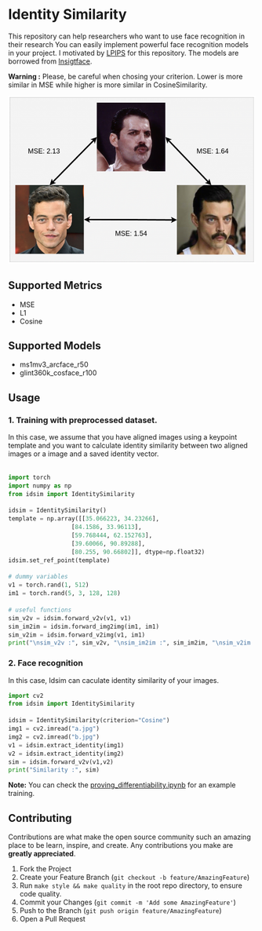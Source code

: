 # Identity Similarity

This repository can help researchers who want to use face recognition in their research You can easily implement powerful face recognition models in your project. I motivated by 
[LPIPS](https://github.com/richzhang/PerceptualSimilarity) for this repository. The models are borrowed from [Insigtface](https://github.com/deepinsight/insightface/tree/master/recognition/arcface_torch).

**Warning :** Please, be careful when chosing your criterion. Lower is more similar in MSE while higher is more similar in CosineSimilarity.


<img src="docs/similarity_distance_figure.png" >

## Supported Metrics
- MSE
- L1
- Cosine

## Supported Models
- ms1mv3_arcface_r50
- glint360k_cosface_r100

## Usage

### 1. Training with preprocessed dataset.

In this case, we assume that you have aligned images using a keypoint template and you want to calculate identity similarity between two aligned images or a image and a saved identity vector.
```python

import torch
import numpy as np
from idsim import IdentitySimilarity

idsim = IdentitySimilarity()
template = np.array([[35.066223, 34.23266],
                  [84.1586, 33.96113],
                  [59.768444, 62.152763],
                  [39.60066, 90.89288],
                  [80.255, 90.66802]], dtype=np.float32)
idsim.set_ref_point(template)

# dummy variables
v1 = torch.rand(1, 512)
im1 = torch.rand(5, 3, 128, 128)

# useful functions
sim_v2v = idsim.forward_v2v(v1, v1)
sim_im2im = idsim.forward_img2img(im1, im1)
sim_v2im = idsim.forward_v2img(v1, im1)
print("\nsim_v2v :", sim_v2v, "\nsim_im2im :", sim_im2im, "\nsim_v2im :", sim_v2im)
```


### 2. Face recognition 

In this case, Idsim can caculate identity similarity of your images.

```python
import cv2
from idsim import IdentitySimilarity

idsim = IdentitySimilarity(criterion="Cosine")
img1 = cv2.imread("a.jpg")
img2 = cv2.imread("b.jpg")
v1 = idsim.extract_identity(img1) 
v2 = idsim.extract_identity(img2)
sim = idsim.forward_v2v(v1,v2)
print("Similarity :", sim)
```

**Note:** You can check the [proving_differentiability.ipynb](proving_differentiability.ipynb) for an example training.


## Contributing

Contributions are what make the open source community such an amazing place to be learn, inspire, and create. Any contributions you make are **greatly appreciated**.

1. Fork the Project
1. Create your Feature Branch (`git checkout -b feature/AmazingFeature`)
1. Run `make style && make quality` in the root repo directory, to ensure code quality.
1. Commit your Changes (`git commit -m 'Add some AmazingFeature'`)
1. Push to the Branch (`git push origin feature/AmazingFeature`)
1. Open a Pull Request
